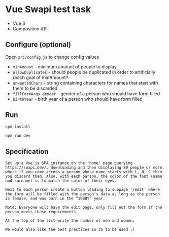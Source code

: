 # Vue Swapi test task
- Vue 3
- Composition API

## Configure (optional)
Open `src/config.js` to change config values

  - `minAmount` - minimum amount of people to display
  - `allowDuplicates` - should people be duplicated in order to artificially reach goal of minAmount?
  - `unwantedChars` - string containing characters for names that start with them to be discarded
  - `fillFormArgs.gender` - gender of a person who should have form filled
  - `birthYear` - birth year of a person who should have form filled

## Run

```sh
npm install
```

```sh
npm run dev
```

## Specification
```
Set up a Vue.js SPA instance on the 'home' page querying https://swapi.dev/, downloading and then displaying 80 people or more, where if you come across a person whose name starts with L, N, C then you discard them. Also, with each person, the color of the font (name and surname) is to match the color of their eyes. 

Next to each person create a button leading to subpage '/edit' where the form will be filled with the person's data as long as the person is female, and was born in the “19BBY” year.

Note: Everyone will have the edit page, only fill out the form if the person meets these requirements 

At the top of the list write the number of men and women.

We would also like the best practices in JS to be used ;)
```